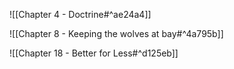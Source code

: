![[Chapter 4 - Doctrine#^ae24a4]]

![[Chapter 8 - Keeping the wolves at bay#^4a795b]]

![[Chapter 18 - Better for Less#^d125eb]]